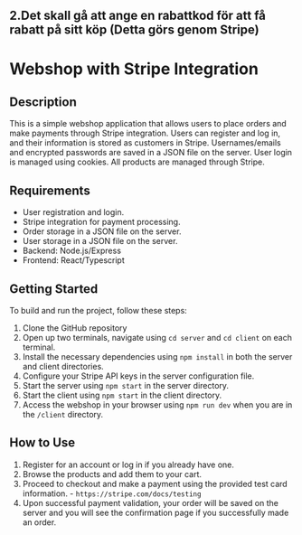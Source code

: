 ## 2.Det skall gå att ange en rabattkod för att få rabatt på sitt köp (Detta görs genom Stripe)

# Webshop with Stripe Integration

## Description

This is a simple webshop application that allows users to place orders and make payments through Stripe integration. Users can register and log in, and their information is stored as customers in Stripe. Usernames/emails and encrypted passwords are saved in a JSON file on the server. User login is managed using cookies. All products are managed through Stripe.

## Requirements

- User registration and login.
- Stripe integration for payment processing.
- Order storage in a JSON file on the server.
- User storage in a JSON file on the server.
- Backend: Node.js/Express
- Frontend: React/Typescript

## Getting Started

To build and run the project, follow these steps:

1. Clone the GitHub repository
2. Open up two terminals, navigate using `cd server` and `cd client` on each terminal.
3. Install the necessary dependencies using `npm install` in both the server and client directories.
4. Configure your Stripe API keys in the server configuration file.
5. Start the server using `npm start` in the server directory.
6. Start the client using `npm start` in the client directory.
7. Access the webshop in your browser using `npm run dev` when you are in the `/client` directory.

## How to Use

1. Register for an account or log in if you already have one.
2. Browse the products and add them to your cart.
3. Proceed to checkout and make a payment using the provided test card information. - `https://stripe.com/docs/testing`
4. Upon successful payment validation, your order will be saved on the server and you will see the confirmation page if you successfully made an order.
